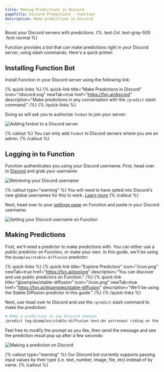 ```yaml
---
title: Making Predictions in Discord
pageTitle: Discord Predictions - Function
description: Make predictions in Discord.
---
```


Boost your Discord servers with predictions. {% .text-2xl .text-gray-500 .font-normal %}

Function provides a bot that can make predictions right in your Discord server, using slash commands. Here's a quick primer:

## Installing Function Bot
Install Function in your Discord server using the following link:

{% quick-links %}
{% quick-link title="Make Predictions in Discord" icon="/discord.svg" newTab=true href="https://fxn.ai/discord" description="Make predictions in any conversation with the `/predict` slash command." /%}
{% /quick-links %}

Doing so will ask you to authorize `fxnbot` to join your server:

![Adding fxnbot to a Discord server](/discord-add.gif)

{% callout %} You can only add `fxnbot` to Discord servers where you are an admin. {% /callout %}

## Logging in to Function
Function authenticates you using your Discord username. First, head over to [Discord](https://discord.com/app) and grab your username:

![Retrieving your Discord username](/discord-username.gif)

{% callout type="warning" %} You will need to have opted into Discord's new global usernames for this to work. [Learn more](https://discord.com/blog/usernames) {% /callout %}

Next, head over to your [settings page](https://fxn.ai/settings) on Function and paste in your Discord username:

![Setting your Discord username on Function](/discord-login.gif)

## Making Predictions
First, we'll need a predictor to make predictions with. You can either use a public predictor on Function, or make your own. In this guide, we'll be using the `@samples/stable-diffusion` predictor:

{% quick-links %}
{% quick-link title="Explore Predictors" icon="/icon.png" newTab=true href="https://fxn.ai/explore" description="You can discover and use public predictors on Function." /%}
{% quick-link title="@samples/stable-diffusion" icon="/icon.png" newTab=true href="https://fxn.ai/@samples/stable-diffusion" description="We'll be using the Stable Diffusion predictor in this guide." /%}
{% /quick-links %}

Next, use head over to Discord and use the `/predict` slash command to make the prediction:

```bash
# Make a prediction in any Discord channel
/predict tag:@samples/stable-diffusion text:An astronaut riding on the moon
```

Feel free to modify the prompt as you like, then send the message and see the prediction result pop up after a few seconds:

![Making a prediction on Discord](/discord-predict.gif)

{% callout type="warning" %} Our Discord bot currently supports passing input values by their type (i.e. text, number, image, file, etc) instead of by name. {% /callout %}